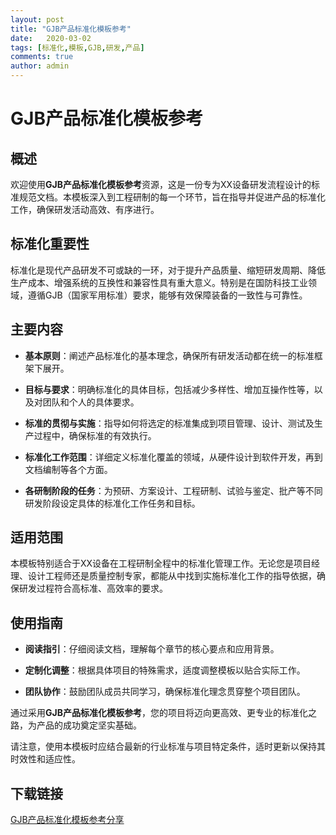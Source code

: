 ```yaml
---
layout: post
title: "GJB产品标准化模板参考"
date:   2020-03-02
tags: [标准化,模板,GJB,研发,产品]
comments: true
author: admin
---
```

# GJB产品标准化模板参考

## 概述

欢迎使用**GJB产品标准化模板参考**资源，这是一份专为XX设备研发流程设计的标准规范文档。本模板深入到工程研制的每一个环节，旨在指导并促进产品的标准化工作，确保研发活动高效、有序进行。

## 标准化重要性

标准化是现代产品研发不可或缺的一环，对于提升产品质量、缩短研发周期、降低生产成本、增强系统的互换性和兼容性具有重大意义。特别是在国防科技工业领域，遵循GJB（国家军用标准）要求，能够有效保障装备的一致性与可靠性。

## 主要内容

- **基本原则**：阐述产品标准化的基本理念，确保所有研发活动都在统一的标准框架下展开。
  
- **目标与要求**：明确标准化的具体目标，包括减少多样性、增加互操作性等，以及对团队和个人的具体要求。
  
- **标准的贯彻与实施**：指导如何将选定的标准集成到项目管理、设计、测试及生产过程中，确保标准的有效执行。
  
- **标准化工作范围**：详细定义标准化覆盖的领域，从硬件设计到软件开发，再到文档编制等各个方面。
  
- **各研制阶段的任务**：为预研、方案设计、工程研制、试验与鉴定、批产等不同研发阶段设定具体的标准化工作任务和目标。

## 适用范围

本模板特别适合于XX设备在工程研制全程中的标准化管理工作。无论您是项目经理、设计工程师还是质量控制专家，都能从中找到实施标准化工作的指导依据，确保研发过程符合高标准、高效率的要求。

## 使用指南

- **阅读指引**：仔细阅读文档，理解每个章节的核心要点和应用背景。
  
- **定制化调整**：根据具体项目的特殊需求，适度调整模板以贴合实际工作。
  
- **团队协作**：鼓励团队成员共同学习，确保标准化理念贯穿整个项目团队。

通过采用**GJB产品标准化模板参考**，您的项目将迈向更高效、更专业的标准化之路，为产品的成功奠定坚实基础。

请注意，使用本模板时应结合最新的行业标准与项目特定条件，适时更新以保持其时效性和适应性。

## 下载链接

[GJB产品标准化模板参考分享](https://pan.quark.cn/s/be78ed155946)